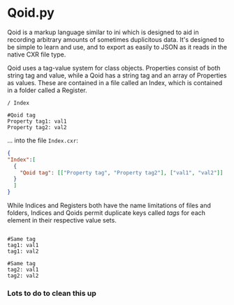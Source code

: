 # Qoid.py

Qoid is a markup language similar to ini which is designed to aid in recording arbitrary amounts of sometimes duplicitous data. It's designed to be simple to learn and use, and to export as easily to JSON as it reads in the native CXR file type.

Qoid uses a tag-value system for class objects. Properties consist of both string tag and value, while a Qoid has a string tag and an array of Properties as values. These are contained in a file called an Index, which is contained in a folder called a Register.

```
/ Index

#Qoid tag
Property tag1: val1
Property tag2: val2
```

... into the file `Index.cxr`:

```json
{
"Index":[
  {
    "Qoid tag": [["Property tag", "Property tag2"], ["val1", "val2"]]
  }
  ]
}
```

While Indices and Registers both have the name limitations of files and folders, Indices and Qoids permit duplicate keys called *tags* for each element in their respective value sets.

```

#Same tag
tag1: val1
tag1: val2

#Same tag
tag2: val1
tag2: val2

```

### Lots to do to clean this up
